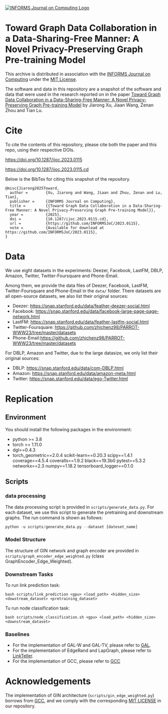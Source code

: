 [![INFORMS Journal on Computing Logo](https://INFORMSJoC.github.io/logos/INFORMS_Journal_on_Computing_Header.jpg)](https://pubsonline.informs.org/journal/ijoc)

# Toward Graph Data Collaboration in a Data-Sharing-Free Manner: A Novel Privacy-Preserving Graph Pre-training Model

This archive is distributed in association with the [INFORMS Journal on
Computing](https://pubsonline.informs.org/journal/ijoc) under the [MIT License](LICENSE).

The software and data in this repository are a snapshot of the software and data
that were used in the research reported on in the paper 
[Toward Graph Data Collaboration in a Data-Sharing-Free Manner: A Novel Privacy-Preserving Graph Pre-training Model](https://doi.org/10.1287/ijoc.2023.0115) by Jiarong Xu, Jiaan Wang, Zenan Zhou and Tian Lu.


# Cite
To cite the contents of this repository, please cite both the paper and this repo, using their respective DOIs.

https://doi.org/10.1287/ijoc.2023.0115

https://doi.org/10.1287/ijoc.2023.0115.cd

Below is the BibTex for citing this snapshot of the repository.

```
@misc{Jiarong2025Toward,
  author =        {Xu, Jiarong and Wang, Jiaan and Zhou, Zenan and Lu, Tian},
  publisher =     {INFORMS Journal on Computing},
  title =         {{Toward Graph Data Collaboration in a Data-Sharing-Free Manner: A Novel Privacy-Preserving Graph Pre-training Model}},
  year =          {2025},
  doi =           {10.1287/ijoc.2023.0115.cd},
  url =           {https://github.com/INFORMSJoC/2023.0115},
  note =          {Available for download at https://github.com/INFORMSJoC/2023.0115},
}  
```

# Data

We use eight datasets in the experiments: Deezer, Facebook, LastFM, DBLP, Amazon, Twitter, Twitter-Foursquare and Phone-Email.

Among them, we provide the data files of Deezer, Facebook, LastFM, Twitter-Foursquare and Phone-Email in the `data/` folder. There datasets are all open-source datasets, we also list their original sources:
- Deezer: https://snap.stanford.edu/data/feather-deezer-social.html
- Facebook: https://snap.stanford.edu/data/facebook-large-page-page-network.html
- LastFM: https://snap.stanford.edu/data/feather-lastfm-social.html
- Twitter-Foursquare: https://github.com/zhichenz98/PARROT-WWW23/tree/master/datasets
- Phone-Email:https://github.com/zhichenz98/PARROT-WWW23/tree/master/datasets

For DBLP, Amazon and Twitter, due to the large datasize, we only list their original sources:
- DBLP: https://snap.stanford.edu/data/com-DBLP.html
- Amazon: https://snap.stanford.edu/data/amazon-meta.html
- Twitter: https://snap.stanford.edu/data/ego-Twitter.html


# Replication

## Environment 

You should install the following packages in the environment:
- python >= 3.8
- torch >= 1.11.0
- dgl==0.4.3
- torch_geometric==2.0.4
scikit-learn==0.20.3
scipy==1.4.1
coverage==4.5.4
coveralls==1.9.2
black==19.3b0
pytest==5.3.2
networkx==2.3
numpy==1.18.2
tensorboard_logger==0.1.0

## Scripts

### data processing
The data processing script is provided in `scripts/generate_data.py`. For each dataset, we use this script to generate the pretraining and downstream graphs. The run command is shown as follows:

```python
python -u scripts/generate_data.py --dataset [dateset_name]
```

### Model Structure
The structure of GIN network and graph encoder are provided in `scripts/graph_encoder_edge_weighted.py` (class GraphEncoder_Edge_Weighted).

### Downstream Tasks

To run link prediction task:
```
bash scripts/link_prediction <gpu> <load_path> <hidden_size> <dowstream_dataset> <pretraining_dataset>
```

Tu run node classification task:
```
bash scripts/node_classification.sh <gpu> <load_path> <hidden_size> <downstream_dataset>
```


### Baselines
- For the implementation of GAL-W and GAL-TV, please refer to [GAL](https://github.com/liaopeiyuan/GAL).
- For the implementation of EdgeRand and LapGraph, please refer to [LinkTeller](https://github.com/AI-secure/LinkTeller).
- For the implementation of GCC, please refer to [GCC](https://github.com/THUDM/GCC)



# Acknowledgements

The implementation of GIN architecture (`scripts/gin_edge_weighted.py`) borrows from [GCC](https://github.com/THUDM/GCC), and we comply with the corresponding [MIT LICENSE](https://github.com/THUDM/GCC/blob/master/LICENSE) in our repository.
